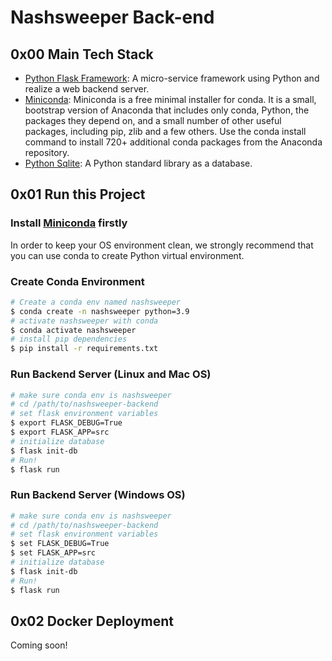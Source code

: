 # Nashsweeper Back-end
## 0x00 Main Tech Stack
* [Python Flask Framework](https://flask.palletsprojects.com/en/2.2.x/): A micro-service framework using Python and realize a web backend server.
* [Miniconda](https://docs.conda.io/en/latest/miniconda.html): Miniconda is a free minimal installer for conda. It is a small, bootstrap version of Anaconda that includes only conda, Python, the packages they depend on, and a small number of other useful packages, including pip, zlib and a few others. Use the conda install command to install 720+ additional conda packages from the Anaconda repository.
* [Python Sqlite](): A Python standard library as a database. 
## 0x01 Run this Project
### Install [Miniconda](https://docs.conda.io/en/latest/miniconda.html) firstly
In order to keep your OS environment clean, we strongly recommend that you can use conda to create Python virtual environment.
### Create Conda Environment
```bash
# Create a conda env named nashsweeper
$ conda create -n nashsweeper python=3.9
# activate nashsweeper with conda
$ conda activate nashsweeper
# install pip dependencies
$ pip install -r requirements.txt
```
### Run Backend Server (Linux and Mac OS)
```bash
# make sure conda env is nashsweeper
# cd /path/to/nashsweeper-backend
# set flask environment variables
$ export FLASK_DEBUG=True
$ export FLASK_APP=src
# initialize database
$ flask init-db
# Run!
$ flask run
```
### Run Backend Server (Windows OS)
```bash
# make sure conda env is nashsweeper
# cd /path/to/nashsweeper-backend
# set flask environment variables
$ set FLASK_DEBUG=True
$ set FLASK_APP=src
# initialize database
$ flask init-db
# Run!
$ flask run
```
## 0x02 Docker Deployment
Coming soon!